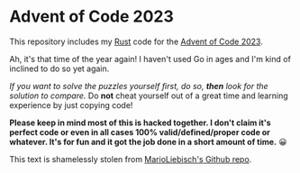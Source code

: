 # Advent of Code 2023

This repository includes my [Rust](https://www.rust-lang.org/) code for the [Advent of Code 2023](https://adventofcode.com/2023/about).

Ah, it's that time of the year again! I haven't used Go in ages and I'm kind of inclined to do so yet again.

*If you want to solve the puzzles yourself first, do so, **then** look for the solution to compare.*
Do **not** cheat yourself out of a great time and learning experience by just copying code!

**Please keep in mind most of this is hacked together.
I don't claim it's perfect code or even in all cases 100% valid/defined/proper code or whatever.
It's for fun and it got the job done in a short amount of time.** 😀

This text is shamelessly stolen from [MarioLiebisch's Github repo](https://github.com/MarioLiebisch/Advent-of-Code-2023).
